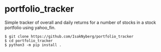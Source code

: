 # portfolio_tracker

Simple tracker of overall and daily returns for a number of stocks in a stock portfolio using yahoo_fin.

    $ git clone https://github.com/IsakNyberg/portfolio_tracker
    $ cd portfolio_tracker
    $ python3 -m pip install .

